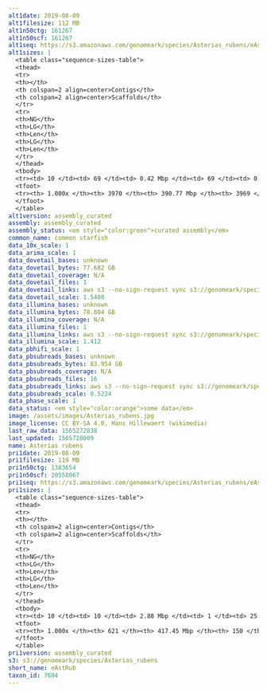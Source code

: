 ```yaml
---
alt1date: 2019-08-09
alt1filesize: 112 MB
alt1n50ctg: 161267
alt1n50scf: 161267
alt1seq: https://s3.amazonaws.com/genomeark/species/Asterias_rubens/eAstRub1/assembly_curated/eAstRub1.alt.cur.20190809.fasta.gz
alt1sizes: |
  <table class="sequence-sizes-table">
  <thead>
  <tr>
  <th></th>
  <th colspan=2 align=center>Contigs</th>
  <th colspan=2 align=center>Scaffolds</th>
  </tr>
  <tr>
  <th>NG</th>
  <th>LG</th>
  <th>Len</th>
  <th>LG</th>
  <th>Len</th>
  </tr>
  </thead>
  <tbody>
  <tr><td> 10 </td><td> 69 </td><td> 0.42 Mbp </td><td> 69 </td><td> 0.42 Mbp </td></tr>  <tr><td> 20 </td><td> 177 </td><td> 0.32 Mbp </td><td> 177 </td><td> 0.32 Mbp </td></tr>  <tr><td> 30 </td><td> 316 </td><td> 0.25 Mbp </td><td> 316 </td><td> 0.25 Mbp </td></tr>  <tr><td> 40 </td><td> 492 </td><td> 0.20 Mbp </td><td> 492 </td><td> 0.20 Mbp </td></tr>  <tr style="background-color:#cccccc;"><td> 50 </td><td> 709 </td><td> 0.16 Mbp </td><td> 709 </td><td> 0.16 Mbp </td></tr>  <tr><td> 60 </td><td> 984 </td><td> 0.13 Mbp </td><td> 984 </td><td> 0.13 Mbp </td></tr>  <tr><td> 70 </td><td> 1340 </td><td> 95.76 Kbp </td><td> 1340 </td><td> 95.76 Kbp </td></tr>  <tr><td> 80 </td><td> 1811 </td><td> 70.84 Kbp </td><td> 1811 </td><td> 70.84 Kbp </td></tr>  <tr><td> 90 </td><td> 2485 </td><td> 46.60 Kbp </td><td> 2485 </td><td> 46.60 Kbp </td></tr>  <tr><td> 100 </td><td> 3969 </td><td> 135  bp </td><td> 3968 </td><td> 135  bp </td></tr>  </tbody>
  <tfoot>
  <tr><th> 1.000x </th><th> 3970 </th><th> 390.77 Mbp </th><th> 3969 </th><th> 390.77 Mbp </th></tr>
  </tfoot>
  </table>
alt1version: assembly_curated
assembly: assembly_curated
assembly_status: <em style="color:green">curated assembly</em>
common_name: common starfish
data_10x_scale: 1
data_arima_scale: 1
data_dovetail_bases: unknown
data_dovetail_bytes: 77.682 GB
data_dovetail_coverage: N/A
data_dovetail_files: 1
data_dovetail_links: aws s3 --no-sign-request sync s3://genomeark/species/Asterias_rubens/eAstRub1/genomic_data/dovetail/ .<br>
data_dovetail_scale: 1.5408
data_illumina_bases: unknown
data_illumina_bytes: 78.804 GB
data_illumina_coverage: N/A
data_illumina_files: 1
data_illumina_links: aws s3 --no-sign-request sync s3://genomeark/species/Asterias_rubens/eAstRub1/genomic_data/illumina/ .<br>
data_illumina_scale: 1.412
data_pbhifi_scale: 1
data_pbsubreads_bases: unknown
data_pbsubreads_bytes: 83.954 GB
data_pbsubreads_coverage: N/A
data_pbsubreads_files: 16
data_pbsubreads_links: aws s3 --no-sign-request sync s3://genomeark/species/Asterias_rubens/eAstRub1/genomic_data/pacbio/ . --exclude "*scraps.bam* --exclude "*ccs.bam*"<br>
data_pbsubreads_scale: 0.5224
data_phase_scale: 1
data_status: <em style="color:orange">some data</em>
image: /assets/images/Asterias_rubens.jpg
image_license: CC BY-SA 4.0, Hans Hillewaert (wikimedia)
last_raw_data: 1565272838
last_updated: 1565728009
name: Asterias rubens
pri1date: 2019-08-09
pri1filesize: 119 MB
pri1n50ctg: 1383654
pri1n50scf: 20558067
pri1seq: https://s3.amazonaws.com/genomeark/species/Asterias_rubens/eAstRub1/assembly_curated/eAstRub1.pri.cur.20190809.fasta.gz
pri1sizes: |
  <table class="sequence-sizes-table">
  <thead>
  <tr>
  <th></th>
  <th colspan=2 align=center>Contigs</th>
  <th colspan=2 align=center>Scaffolds</th>
  </tr>
  <tr>
  <th>NG</th>
  <th>LG</th>
  <th>Len</th>
  <th>LG</th>
  <th>Len</th>
  </tr>
  </thead>
  <tbody>
  <tr><td> 10 </td><td> 10 </td><td> 2.88 Mbp </td><td> 1 </td><td> 25.66 Mbp </td></tr>  <tr><td> 20 </td><td> 26 </td><td> 2.43 Mbp </td><td> 3 </td><td> 22.72 Mbp </td></tr>  <tr><td> 30 </td><td> 45 </td><td> 2.02 Mbp </td><td> 4 </td><td> 22.60 Mbp </td></tr>  <tr><td> 40 </td><td> 67 </td><td> 1.76 Mbp </td><td> 6 </td><td> 21.89 Mbp </td></tr>  <tr style="background-color:#cccccc;"><td> 50 </td><td> 93 </td><td style="background-color:#88ff88;"> 1.38 Mbp </td><td> 8 </td><td style="background-color:#88ff88;"> 20.56 Mbp </td></tr>  <tr><td> 60 </td><td> 126 </td><td> 1.11 Mbp </td><td> 10 </td><td> 18.07 Mbp </td></tr>  <tr><td> 70 </td><td> 168 </td><td> 0.88 Mbp </td><td> 13 </td><td> 14.67 Mbp </td></tr>  <tr><td> 80 </td><td> 224 </td><td> 0.63 Mbp </td><td> 16 </td><td> 13.49 Mbp </td></tr>  <tr><td> 90 </td><td> 306 </td><td> 0.39 Mbp </td><td> 19 </td><td> 12.66 Mbp </td></tr>  <tr><td> 100 </td><td> 620 </td><td> 6.70 Kbp </td><td> 149 </td><td> 13.68 Kbp </td></tr>  </tbody>
  <tfoot>
  <tr><th> 1.000x </th><th> 621 </th><th> 417.45 Mbp </th><th> 150 </th><th> 417.60 Mbp </th></tr>
  </tfoot>
  </table>
pri1version: assembly_curated
s3: s3://genomeark/species/Asterias_rubens
short_name: eAstRub
taxon_id: 7604
---
```


